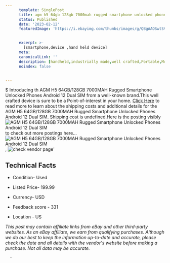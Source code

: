 ```yaml
---
      template: SinglePost
      title: agm h5 64gb 128gb 7000mah rugged smartphone unlocked phones android 12 dual sim
      status: Published
      date: '2023-02-12'
      featuredImage: 'https://i.ebayimg.com/thumbs/images/g/QBgAAOSwtSViocVM/s-l225.jpg'
       

      excerpt: >-
        [smartphone,device ,hand held device]
      meta:
      canonicalLink: ''
      description: [handheld,industrially made,well crafted,Portable,Mobile,Compact,Convenient,Lightweight,Maneuverable,Man-portable,Miniature,Carriable,Hand-held,Light,Holdable,Transportable,Mobile device,Pocket-sized,On-the-go,Wireless,Cordless,Compact size,Convenient size, smartphone,device ,hand held device]
      noindex: false
      

---
```

$
      Introducing th AGM H5 64GB/128GB 7000MAH Rugged Smartphone Unlocked Phones Android 12  Dual SIM from a well-known brand.This well crafted device  is sure to be a Point-of-interest in your home. [Click Here](https://www.ebay.com/itm/314100521530?hash=item4921d99a3a%3Ag%3AQBgAAOSwtSViocVM&mkevt=1&mkcid=1&mkrid=711-53200-19255-0&campid=%253CePNCampaignId%253E&customid=%253CreferenceId%253E&toolid=10049) to read more to learn about the shipping costs and additional details for the AGM H5 64GB/128GB 7000MAH Rugged Smartphone Unlocked Phones Android 12  Dual SIM. Shipping cost is undefined.Here is the posting visibly ![AGM H5 64GB/128GB 7000MAH Rugged Smartphone Unlocked Phones Android 12  Dual SIM](https://i.ebayimg.com/thumbs/images/g/QBgAAOSwtSViocVM/s-l225.jpg) to check out more postings here... ![AGM H5 64GB/128GB 7000MAH Rugged Smartphone Unlocked Phones Android 12  Dual SIM](https://i.ebayimg.com/images/g/QBgAAOSwtSViocVM/s-l1200.jpg), ![check vendor page](https://origin-galleryplus.ebayimg.com/ws/web/314100521530_2_0_1/225x225.jpg,https://origin-galleryplus.ebayimg.com/ws/web/314100521530_3_0_1/225x225.jpg,https://origin-galleryplus.ebayimg.com/ws/web/314100521530_4_0_1/225x225.jpg,https://origin-galleryplus.ebayimg.com/ws/web/314100521530_5_0_1/225x225.jpg,https://origin-galleryplus.ebayimg.com/ws/web/314100521530_6_0_1/225x225.jpg,https://origin-galleryplus.ebayimg.com/ws/web/314100521530_7_0_1/225x225.jpg,https://origin-galleryplus.ebayimg.com/ws/web/314100521530_8_0_1/225x225.jpg,https://origin-galleryplus.ebayimg.com/ws/web/314100521530_9_0_1/225x225.jpg)'

      

 ## Technical Facts 



     
      

 - Condition- Used 


      

 - Listed Price- 199.99 


      

 - Currency- USD 


      

 - Feedback score - 331 


      

 - Location - US 


      
      

 *_This post may contain affiliate links from eBay and other third-party websites. As an eBay affiliate, we earn from qualifying purchases. Although we do our best to keep the information up-to-date and accurate, please check the date and all details with the vendor's website before making a purchase. Not all data may be accurate._*




      -
